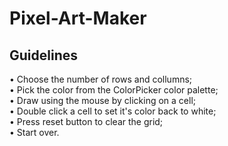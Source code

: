# Pixel-Art-Maker

## Guidelines
• Choose the number of rows and collumns;<br>
• Pick the color from the ColorPicker color palette;<br>
• Draw using the mouse by clicking on a cell;<br>
• Double click a cell to set it's color back to white;<br>
• Press reset button to clear the grid;<br>
• Start over.
